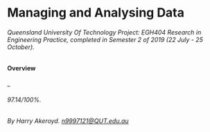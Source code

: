 # Managing and Analysing Data
###### Queensland University Of Technology Project: EGH404 Research in Engineering Practice, completed in Semester 2 of 2019 (22 July - 25 October).

#### Overview

_
###### 97.14/100%.
###### By Harry Akeroyd. n9997121@QUT.edu.au
